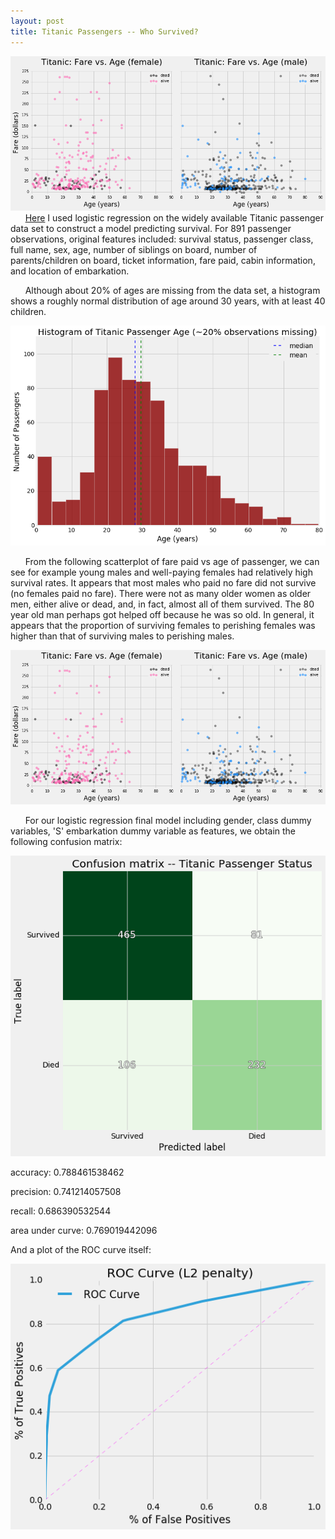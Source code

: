 ```yaml
---
layout: post
title: Titanic Passengers -- Who Survived?
---
```

![scatter](../images/titanicfarevage.png)
&nbsp;&nbsp;&nbsp;&nbsp;&nbsp;&nbsp;[Here](https://github.com/forzavitale/DSI-projects/tree/master/PROJECTS/Titanic) I used logistic regression on the widely available Titanic passenger data set to construct a model predicting survival.  For 891 passenger observations, original features included: survival status, passenger class, full name, sex, age, number of siblings on board, number of parents/children on board, ticket information, fare paid, cabin information, and location of embarkation.

&nbsp;&nbsp;&nbsp;&nbsp;&nbsp;&nbsp;Although about 20% of ages are missing from the data set, a histogram shows a roughly normal distribution of age around 30 years, with at least 40 children.

![histo](../images/titanicagehisto.png)

&nbsp;&nbsp;&nbsp;&nbsp;&nbsp;&nbsp;From the following scatterplot of fare paid vs age of passenger, we can see for example young males and well-paying females had relatively high survival rates. It appears that most males who paid no fare did not survive (no females paid no fare).  There were not as many older women as older men, either alive or dead, and, in fact, almost all of them survived. The 80 year old man perhaps got helped off because he was so old. In general, it appears that the proportion of surviving females to perishing females was higher than that of surviving males to perishing males.

![scatter](../images/titanicfarevage.png)

&nbsp;&nbsp;&nbsp;&nbsp;&nbsp;&nbsp;For our logistic regression final model including gender, class dummy variables, 'S' embarkation dummy variable as features, we obtain the following confusion matrix:

![cm](../images/titaniccm.png)

accuracy: 0.788461538462

precision: 0.741214057508

recall: 0.686390532544

area under curve: 0.769019442096

And a plot of the ROC curve itself:


![ROC](../images/titanicROC.png)
